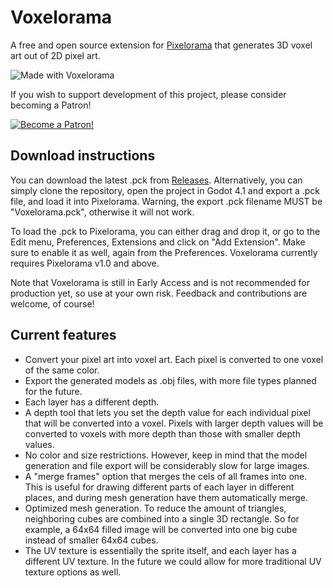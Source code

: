 # Voxelorama
A free and open source extension for [Pixelorama](https://github.com/Orama-Interactive/Pixelorama) that generates 3D voxel art out of 2D pixel art.

![Made with Voxelorama](https://user-images.githubusercontent.com/35376950/185218214-c8356f86-00ed-4f39-b0f8-458a29d0061b.png)

If you wish to support development of this project, please consider becoming a Patron!

[![Become a Patron!](https://c5.patreon.com/external/logo/become_a_patron_button.png)](https://patreon.com/OramaInteractive)

## Download instructions
You can download the latest .pck from [Releases](https://github.com/Orama-Interactive/VoxeloramaExtension/releases). Alternatively, you can simply clone the repository, open the project in Godot 4.1 and export a .pck file, and load it into Pixelorama. Warning, the export .pck filename MUST be "Voxelorama.pck", otherwise it will not work.

To load the .pck to Pixelorama, you can either drag and drop it, or go to the Edit menu, Preferences, Extensions and click on "Add Extension". Make sure to enable it as well, again from the Preferences. Voxelorama currently requires Pixelorama v1.0 and above.

Note that Voxelorama is still in Early Access and is not recommended for production yet, so use at your own risk. Feedback and contributions are welcome, of course!

## Current features
- Convert your pixel art into voxel art. Each pixel is converted to one voxel of the same color.
- Export the generated models as .obj files, with more file types planned for the future.
- Each layer has a different depth.
- A depth tool that lets you set the depth value for each individual pixel that will be converted into a voxel. Pixels with larger depth values will be converted to voxels with more depth than those with smaller depth values.
- No color and size restrictions. However, keep in mind that the model generation and file export will be considerably slow for large images.
- A "merge frames" option that merges the cels of all frames into one. This is useful for drawing different parts of each layer in different places, and during mesh generation have them automatically merge.
- Optimized mesh generation. To reduce the amount of triangles, neighboring cubes are combined into a single 3D rectangle. So for example, a 64x64 filled image will be converted into one big cube instead of smaller 64x64 cubes.
- The UV texture is essentially the sprite itself, and each layer has a different UV texture. In the future we could allow for more traditional UV texture options as well.
